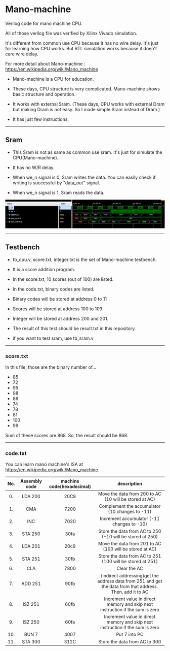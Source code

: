 # Mano-machine
Verilog code for mano machine CPU.

All of those verilog file was verified by Xilinx Vivado simulation.

It's different from common use CPU because it has no wire delay. It's just for learning how CPU works. But RTL simulation works because it doen't care wire delay.

For more detail about Mano-machine : <https://en.wikipedia.org/wiki/Mano_machine>

- Mano-machine is a CPU for education.

- These days, CPU structure is very complicated. Mano-machine shows basic structure and operation.

- It works with external Sram. (These days, CPU works with external Dram but making Dram is not easy. So I made simple Sram instead of Dram.)

- It has just few instructions.

------

## Sram

- This Sram is not as same as common use sram. It's just for simulate the CPU(Mano-machine).

- It has no W/R delay.

- When we_n signal is 0, Sram writes the data. You can easily check if writing is successful by "data_out" signal.

- When we_n signal is 1, Sram reads the data.

![sram waveform](/images/sram.jpg)

---------

## Testbench

- tb_cpu.v, score.txt, integer.txt is the set of Mano-machine testbench.

- It is a score addition program. 

- In the score.txt, 10 scores (out of 100) are listed.

- In the code.txt, binary codes are listed.

- Binary codes will be stored at address 0 to 11

- Scores will be stored at address 100 to 109

- Integer will be stored at address 200 and 201.

- The result of this test should be result.txt in this repository.

- if you want to test sram, use tb_sram.v

----------------------

### score.txt

In this file, those are the binary number of...

- 85
- 72 
- 95
- 98
- 86
- 74
- 78
- 81
- 100
- 99

Sum of these scores are 868. So, the result should be 868.

------------------------

### code.txt

You can learn mano machine's ISA at <https://en.wikipedia.org/wiki/Mano_machine>.

|No.|Assembly code|machine code(hexadecimal)|description|
|:---:|:---------:|:-----------------------:|:---------:|
|0.|LDA 200|20C8|Move the data from 200 to AC (10 will be stored at AC)|
|1.|CMA|7200|Complement the accumulator (10 changes to -11)|
|2.|INC|7020|Increment accumulator (-11 changes to -10)|
|3.|STA 250|30fa|Store the data from AC to 250 (-10 will be stored at 250)|
|4.|LDA 201|20c9|Move the data from 201 to AC (100 will be stored at AC)|
|5.|STA 251|30fb|Store the data from AC to 251 (100 will be stored at 251)|
|6.|CLA|7800|Clear the AC|
|7.|ADD 251|90fb|(indirect addressing)get the address data from 251 and get the data from that address. Then, add it to AC| 
|8.|ISZ 251|60fb|Increment value in direct memory and skip next instruction if the sum is zero|
|9.|ISZ 250|60fa|Increment value in direct memory and skip next instruction if the sum is zero|
|10.|BUN 7|4007|Put 7 into PC|
|11.|STA 300|312C|Store the data from AC to 300|



